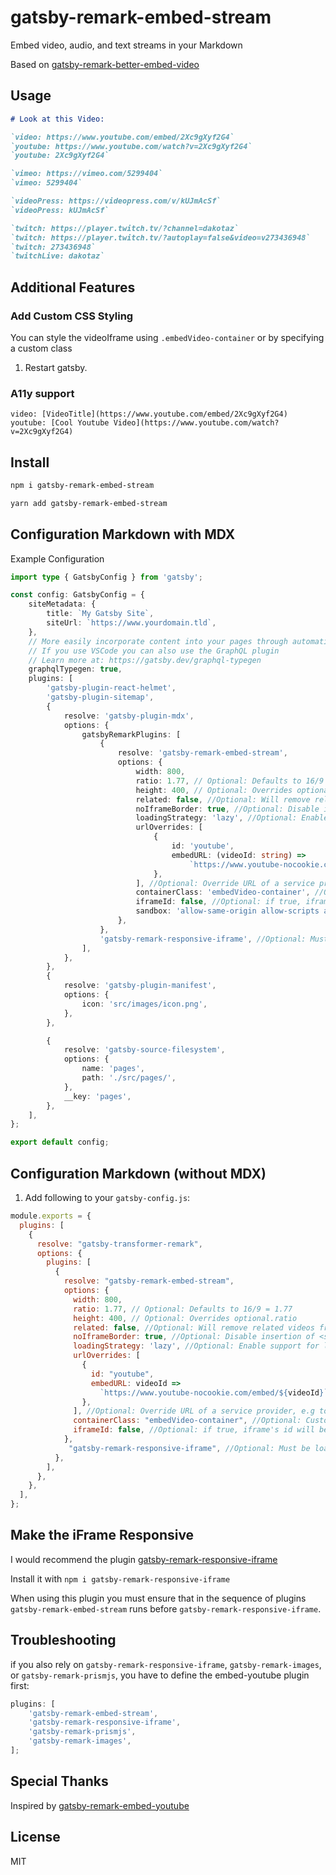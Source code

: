 # gatsby-remark-embed-stream

Embed video, audio, and text streams in your Markdown

Based on [gatsby-remark-better-embed-video](https://github.com/ahmadawais/gatsby-remark-better-embed-video)

## Usage

```markdown
# Look at this Video:

`video: https://www.youtube.com/embed/2Xc9gXyf2G4`
`youtube: https://www.youtube.com/watch?v=2Xc9gXyf2G4`
`youtube: 2Xc9gXyf2G4`

`vimeo: https://vimeo.com/5299404`
`vimeo: 5299404`

`videoPress: https://videopress.com/v/kUJmAcSf`
`videoPress: kUJmAcSf`

`twitch: https://player.twitch.tv/?channel=dakotaz`
`twitch: https://player.twitch.tv/?autoplay=false&video=v273436948`
`twitch: 273436948`
`twitchLive: dakotaz`
```

## Additional Features

### Add Custom CSS Styling

You can style the videoIframe using `.embedVideo-container` or by specifying a custom class

1.  Restart gatsby.

### A11y support

`video: [VideoTitle](https://www.youtube.com/embed/2Xc9gXyf2G4)`
`youtube: [Cool Youtube Video](https://www.youtube.com/watch?v=2Xc9gXyf2G4)`

## Install

```bash
npm i gatsby-remark-embed-stream

yarn add gatsby-remark-embed-stream
```

## Configuration Markdown with MDX

Example Configuration

```ts
import type { GatsbyConfig } from 'gatsby';

const config: GatsbyConfig = {
	siteMetadata: {
		title: `My Gatsby Site`,
		siteUrl: `https://www.yourdomain.tld`,
	},
	// More easily incorporate content into your pages through automatic TypeScript type generation and better GraphQL IntelliSense.
	// If you use VSCode you can also use the GraphQL plugin
	// Learn more at: https://gatsby.dev/graphql-typegen
	graphqlTypegen: true,
	plugins: [
		'gatsby-plugin-react-helmet',
		'gatsby-plugin-sitemap',
		{
			resolve: 'gatsby-plugin-mdx',
			options: {
				gatsbyRemarkPlugins: [
					{
						resolve: 'gatsby-remark-embed-stream',
						options: {
							width: 800,
							ratio: 1.77, // Optional: Defaults to 16/9 = 1.77
							height: 400, // Optional: Overrides optional.ratio
							related: false, //Optional: Will remove related videos from the end of an embedded YouTube video.
							noIframeBorder: true, //Optional: Disable insertion of <style> border: 0
							loadingStrategy: 'lazy', //Optional: Enable support for lazy-load offscreen iframes. Default is disabled.
							urlOverrides: [
								{
									id: 'youtube',
									embedURL: (videoId: string) =>
										`https://www.youtube-nocookie.com/embed/${videoId}`,
								},
							], //Optional: Override URL of a service provider, e.g to enable youtube-nocookie support
							containerClass: 'embedVideo-container', //Optional: Custom CSS class for iframe container, for multiple classes separate them by space
							iframeId: false, //Optional: if true, iframe's id will be set to what is provided after 'video:' (YouTube IFrame player API requires iframe id)
							sandbox: 'allow-same-origin allow-scripts allow-presentation', // Optional: iframe sandbox options - Default: undefined
						},
					},
					'gatsby-remark-responsive-iframe', //Optional: Must be loaded after gatsby-remark-embed-stream
				],
			},
		},
		{
			resolve: 'gatsby-plugin-manifest',
			options: {
				icon: 'src/images/icon.png',
			},
		},

		{
			resolve: 'gatsby-source-filesystem',
			options: {
				name: 'pages',
				path: './src/pages/',
			},
			__key: 'pages',
		},
	],
};

export default config;
```

## Configuration Markdown (without MDX)

1.  Add following to your `gatsby-config.js`:

```js
module.exports = {
  plugins: [
    {
      resolve: "gatsby-transformer-remark",
      options: {
        plugins: [
          {
            resolve: "gatsby-remark-embed-stream",
            options: {
              width: 800,
              ratio: 1.77, // Optional: Defaults to 16/9 = 1.77
              height: 400, // Optional: Overrides optional.ratio
              related: false, //Optional: Will remove related videos from the end of an embedded YouTube video.
              noIframeBorder: true, //Optional: Disable insertion of <style> border: 0
              loadingStrategy: 'lazy', //Optional: Enable support for lazy-load offscreen iframes. Default is disabled.
              urlOverrides: [
                {
                  id: "youtube",
                  embedURL: videoId =>
                    `https://www.youtube-nocookie.com/embed/${videoId}`,
                },
              ], //Optional: Override URL of a service provider, e.g to enable youtube-nocookie support
              containerClass: "embedVideo-container", //Optional: Custom CSS class for iframe container, for multiple classes separate them by space
              iframeId: false, //Optional: if true, iframe's id will be set to what is provided after 'video:' (YouTube IFrame player API requires iframe id)
            },
             "gatsby-remark-responsive-iframe", //Optional: Must be loaded after gatsby-remark-embed-stream
          },
        ],
      },
    },
  ],
};
```

## Make the iFrame Responsive

I would recommend the plugin [gatsby-remark-responsive-iframe](https://github.com/gatsbyjs/gatsby/tree/master/packages/gatsby-remark-responsive-iframe)

Install it with `npm i gatsby-remark-responsive-iframe`

When using this plugin you must ensure that in the sequence of plugins `gatsby-remark-embed-stream` runs before `gatsby-remark-responsive-iframe`.

## Troubleshooting

if you also rely on `gatsby-remark-responsive-iframe`, `gatsby-remark-images`, or `gatsby-remark-prismjs`, you have to define the embed-youtube plugin first:

```js
plugins: [
	'gatsby-remark-embed-stream',
	'gatsby-remark-responsive-iframe',
	'gatsby-remark-prismjs',
	'gatsby-remark-images',
];
```

## Special Thanks

Inspired by [gatsby-remark-embed-youtube](https://github.com/ntwcklng/gatsby-remark-embed-youtube)

## License

MIT
